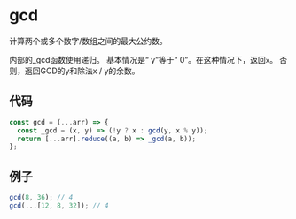 # gcd

计算两个或多个数字/数组之间的最大公约数。

内部的_gcd函数使用递归。
基本情况是“ y”等于“ 0”。在这种情况下，返回`x`。
否则，返回GCD的y和除法x / y的余数。

## 代码

```js
const gcd = (...arr) => {
  const _gcd = (x, y) => (!y ? x : gcd(y, x % y));
  return [...arr].reduce((a, b) => _gcd(a, b));
};
```

## 例子

```js
gcd(8, 36); // 4
gcd(...[12, 8, 32]); // 4
```
